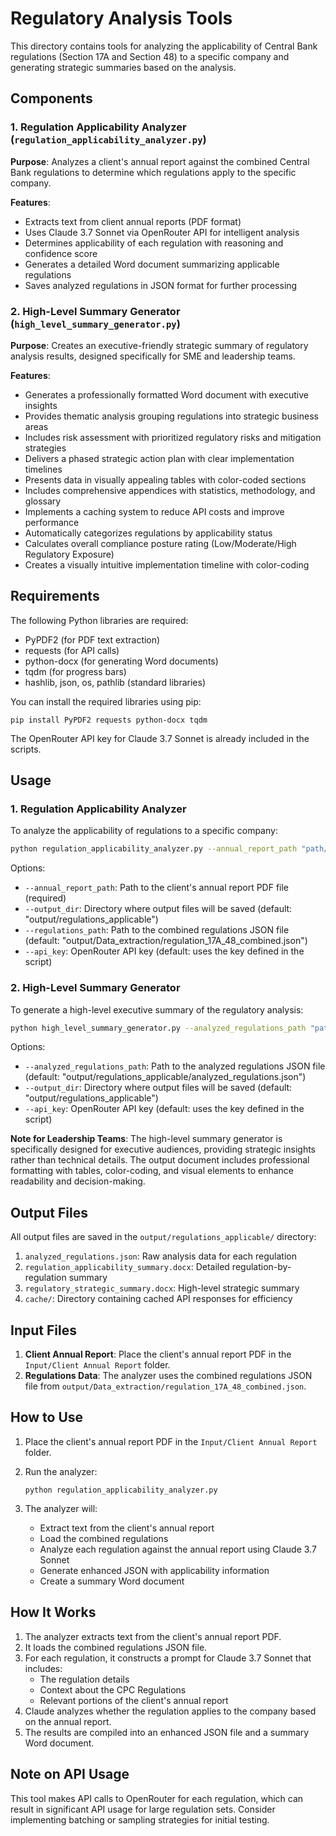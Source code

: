# Regulatory Analysis Tools

This directory contains tools for analyzing the applicability of Central Bank regulations (Section 17A and Section 48) to a specific company and generating strategic summaries based on the analysis.

## Components

### 1. Regulation Applicability Analyzer (`regulation_applicability_analyzer.py`)

**Purpose**: Analyzes a client's annual report against the combined Central Bank regulations to determine which regulations apply to the specific company.

**Features**:
- Extracts text from client annual reports (PDF format)
- Uses Claude 3.7 Sonnet via OpenRouter API for intelligent analysis
- Determines applicability of each regulation with reasoning and confidence score
- Generates a detailed Word document summarizing applicable regulations
- Saves analyzed regulations in JSON format for further processing

### 2. High-Level Summary Generator (`high_level_summary_generator.py`)

**Purpose**: Creates an executive-friendly strategic summary of regulatory analysis results, designed specifically for SME and leadership teams.

**Features**:
- Generates a professionally formatted Word document with executive insights
- Provides thematic analysis grouping regulations into strategic business areas
- Includes risk assessment with prioritized regulatory risks and mitigation strategies
- Delivers a phased strategic action plan with clear implementation timelines
- Presents data in visually appealing tables with color-coded sections
- Includes comprehensive appendices with statistics, methodology, and glossary
- Implements a caching system to reduce API costs and improve performance
- Automatically categorizes regulations by applicability status
- Calculates overall compliance posture rating (Low/Moderate/High Regulatory Exposure)
- Creates a visually intuitive implementation timeline with color-coding

## Requirements

The following Python libraries are required:
- PyPDF2 (for PDF text extraction)
- requests (for API calls)
- python-docx (for generating Word documents)
- tqdm (for progress bars)
- hashlib, json, os, pathlib (standard libraries)

You can install the required libraries using pip:
```
pip install PyPDF2 requests python-docx tqdm
```

The OpenRouter API key for Claude 3.7 Sonnet is already included in the scripts.

## Usage

### 1. Regulation Applicability Analyzer

To analyze the applicability of regulations to a specific company:

```bash
python regulation_applicability_analyzer.py --annual_report_path "path/to/annual_report.pdf" --output_dir "path/to/output_directory"
```

Options:
- `--annual_report_path`: Path to the client's annual report PDF file (required)
- `--output_dir`: Directory where output files will be saved (default: "output/regulations_applicable")
- `--regulations_path`: Path to the combined regulations JSON file (default: "output/Data_extraction/regulation_17A_48_combined.json")
- `--api_key`: OpenRouter API key (default: uses the key defined in the script)

### 2. High-Level Summary Generator

To generate a high-level executive summary of the regulatory analysis:

```bash
python high_level_summary_generator.py --analyzed_regulations_path "path/to/analyzed_regulations.json" --output_dir "path/to/output_directory"
```

Options:
- `--analyzed_regulations_path`: Path to the analyzed regulations JSON file (default: "output/regulations_applicable/analyzed_regulations.json")
- `--output_dir`: Directory where output files will be saved (default: "output/regulations_applicable")
- `--api_key`: OpenRouter API key (default: uses the key defined in the script)

**Note for Leadership Teams**: The high-level summary generator is specifically designed for executive audiences, providing strategic insights rather than technical details. The output document includes professional formatting with tables, color-coding, and visual elements to enhance readability and decision-making.

## Output Files

All output files are saved in the `output/regulations_applicable/` directory:

1. `analyzed_regulations.json`: Raw analysis data for each regulation
2. `regulation_applicability_summary.docx`: Detailed regulation-by-regulation summary
3. `regulatory_strategic_summary.docx`: High-level strategic summary
4. `cache/`: Directory containing cached API responses for efficiency

## Input Files
1. **Client Annual Report**: Place the client's annual report PDF in the `Input/Client Annual Report` folder.
2. **Regulations Data**: The analyzer uses the combined regulations JSON file from `output/Data_extraction/regulation_17A_48_combined.json`.

## How to Use
1. Place the client's annual report PDF in the `Input/Client Annual Report` folder.

2. Run the analyzer:
   ```
   python regulation_applicability_analyzer.py
   ```

3. The analyzer will:
   - Extract text from the client's annual report
   - Load the combined regulations
   - Analyze each regulation against the annual report using Claude 3.7 Sonnet
   - Generate enhanced JSON with applicability information
   - Create a summary Word document

## How It Works
1. The analyzer extracts text from the client's annual report PDF.
2. It loads the combined regulations JSON file.
3. For each regulation, it constructs a prompt for Claude 3.7 Sonnet that includes:
   - The regulation details
   - Context about the CPC Regulations
   - Relevant portions of the client's annual report
4. Claude analyzes whether the regulation applies to the company based on the annual report.
5. The results are compiled into an enhanced JSON file and a summary Word document.

## Note on API Usage
This tool makes API calls to OpenRouter for each regulation, which can result in significant API usage for large regulation sets. Consider implementing batching or sampling strategies for initial testing.
